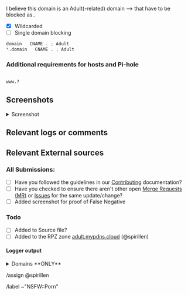 <!-- Find tips in the bottom -->

I believe this domain is an Adult(-related) domain --> that have to be blocked as..

- [X] Wildcarded
- [ ] Single domain blocking

```python
domain   CNAME . ; Adult
*.domain   CNAME . ; Adult
```

### Additional requirements for hosts and Pi-hole

```python

www.?
```

## Screenshots

<details><summary>Screenshot</summary>



</details>

## Relevant logs or comments
<!-- comments like a specific url to see contents -->

## Relevant External sources
<!-- If you found this domain on another issueboard -->

### All Submissions:
- [ ] Have you followed the guidelines in our [Contributing](CONTRIBUTING.md) documentation?
- [ ] Have you checked to ensure there aren't other open
      [Merge Requests (MR)](../merge_requests) or [Issues](../issues) for the
      same update/change?
- [ ] Added screenshot for proof of False Negative

### Todo
- [ ] Added to Source file?
- [ ] Added to the RPZ zone [adult.mypdns.cloud](https://mypdns.org/mypdns/support/-/wikis/RPZ-List#adultmypdnscloud) (@spirillen)

#### Logger output

<details><summary>Domains **ONLY**</summary>

```python

```

</details>


/assign @spirillen 

/label ~"NSFW::Porn"


<!--
usage of www or not

Please check if you submission is using the the www or not and put that into
the section of

You can tell us you have checked this by adding either a {key +}, a {key -} or `none` in front of the `www`

+ www  The domain uses **both** the `www` and the _none_ `www` names.
- www  The domain uses **only** the _none_ `www` name.
www.domain  The domain uses **only** the `www.` name.
www.? Leaving the question mark tells us you haven't tested this

Tips & Tricks

If you are using ie. uBlock Origin, you can sort the log output with this
one-liner in bash.
See snippet: https://mypdns.org/-/snippets/30
-->


<!-- Template url:https://mypdns.org/my-privacy-dns/porn-records/-/issues/new?issuable_template=Adult%20contents -->
